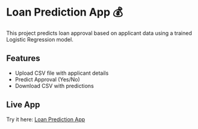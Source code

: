 # Loan Prediction App 💰

This project predicts loan approval based on applicant data using a trained Logistic Regression model.

## Features
- Upload CSV file with applicant details
- Predict Approval (Yes/No)
- Download CSV with predictions

## Live App
Try it here: [Loan Prediction App](https://share.streamlit.io/sairutwika/LoanPredictionApp/main/app.py)
